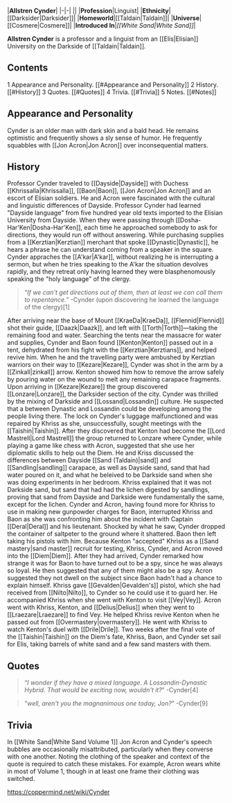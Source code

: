 |**Allstren Cynder**|
|-|-|
||
|**Profession**|Linguist|
|**Ethnicity**|[[Darksider\|Darksider]]|
|**Homeworld**|[[Taldain\|Taldain]]|
|**Universe**|[[Cosmere\|Cosmere]]|
|**Introduced In**|*[[White Sand\|White Sand]]*|

**Allstren Cynder** is a professor and a linguist from an [[Elis\|Elisian]] University on the Darkside of [[Taldain\|Taldain]].

## Contents

1 Appearance and Personality. [[#Appearance and Personality]] 
2 History. [[#History]] 
3 Quotes. [[#Quotes]] 
4 Trivia. [[#Trivia]] 
5 Notes. [[#Notes]] 


## Appearance and Personality
Cynder is an older man with dark skin and a bald head. He remains optimistic and frequently shows a sly sense of humor. He frequently squabbles with [[Jon Acron\|Jon Acron]] over inconsequential matters.

## History
Professor Cynder traveled to [[Dayside\|Dayside]] with Duchess [[Khrissalla\|Khrissalla]], [[Baon\|Baon]], [[Jon Acron\|Jon Acron]] and an escort of Elisian soldiers. He and Acron were fascinated with the cultural and linguistic differences of Dayside. Professor Cynder had learned "Dayside language" from five hundred year old texts imported to the Elisian University from Dayside. When they were passing through [[Dosha-Har'Ken\|Dosha-Har'Ken]], each time he approached somebody to ask for directions, they would run off without answering. While purchasing supplies from a [[Kerztian\|Kerztian]] merchant that spoke [[Dynastic\|Dynastic]], he hears a phrase he can understand coming from a speaker in the square. Cynder appraches the [[A'kar\|A'kar]], without realizing he is interrupting a sermon, but when he tries speaking to the A'kar the situation devolves rapidly, and they retreat only having learned they were blasphenomously speaking the "holy language" of the clergy.

>“*If we can't get directions out of them, then at least we can call them to repentance.*”
\-Cynder (upon discovering he learned the language of the clergy)[1]

After arriving near the base of Mount [[KraeDa\|KraeDa]], [[Flennid\|Flennid]] shot their guide, [[Daazk\|Daazk]], and left with [[Torth\|Torth]]—taking the remaining food and water. Searching the tents near the massacre for water and supplies, Cynder and Baon found [[Kenton\|Kenton]] passed out in a tent, dehydrated from his fight with the [[Kerztian\|Kerztians]], and helped revive him. When he and the travelling party were ambushed by Kerztian warriors on their way to [[Kezare\|Kezare]], Cynder was shot in the arm by a [[Zinkall\|zinkall]] arrow. Kenton showed him how to remove the arrow safely by pouring water on the wound to melt any remaining carapace fragments.
Upon arriving in [[Kezare\|Kezare]] the group discovered [[Lonzare\|Lonzare]], the Darksider section of the city. Cynder was thrilled by the mixing of Darkside and [[Lossand\|Lossandin]] culture. He suspected that a  between Dynastic and Lossandin could be developing among the people living there.
The lock on Cynder's luggage malfunctioned and was repaired by Khriss as she, unsuccessfully, sought meetings with the [[Taishin\|Taishin]]. After they discovered that Kenton had become the [[Lord Mastrell\|Lord Mastrell]] the group returned to Lonzare where Cynder, while playing a game like chess with Acron, suggested that she use her diplomatic skills to help out the Diem.
He and Kriss discussed the differences between Dayside [[Sand (Taldain)\|sand]] and [[Sandling\|sandling]] carapace, as well as Dayside sand, sand that had water poured on it, and what he beleived to be Darkside sand when she was doing experiments in her bedroom. Khriss explained that it was not Darkside sand, but sand that had had the lichen digested by sandlings, proving that sand from Dayside and Darkside were fundamentally the same, except for the lichen.
Cynder and Acron, having found more  for Khriss to use in making new gunpowder charges for Baon, interrupted Khriss and Baon as she was confronting him about the incident with Captain [[Deral\|Deral]] and his lieutenant. Shocked by what he saw, Cynder dropped the container of saltpeter to the ground where it shattered. Baon then left taking his pistols with him.
Because Kenton "accepted" Khriss as a [[Sand mastery\|sand master]] recruit for testing, Khriss, Cynder, and Acron moved into the [[Diem\|Diem]]. After they had arrived, Cynder remarked how strange it was for Baon to have turned out to be a spy, since he was always so loyal. He then suggested that any of them might also be a spy. Acron suggested they not dwell on the subject since Baon hadn't had a chance to explain himself. Khriss gave [[Gevalden\|Gevalden's]] pistol, which she had received from [[Nilto\|Nilto]], to Cynder so he could use it to guard her. He accompanied Khriss when she went with Kenton to visit [[Vey\|Vey]].
Acron went with Khriss, Kenton, and [[Delius\|Delius]] when they went to [[Lraezare\|Lraezare]] to find Vey. He helped Khriss revive Kenton when he passed out from [[Overmastery\|overmastery]].
He went with Khriss to watch Kenton's duel with [[Drile\|Drile]]. Two weeks after the final vote of the [[Taishin\|Taishin]] on the Diem's fate, Khriss, Baon, and Cynder set sail for Elis, taking barrels of white sand and a few sand masters with them.

## Quotes
>“*I wonder if they have a mixed language. A Lossandin-Dynastic Hybrid. That would be exciting now, wouldn't it?*”
\-Cynder[4]


>“*well, aren't you the magnanimous one today, Jon?*”
\-Cynder[9]


## Trivia
In [[White Sand\|White Sand Volume 1]] Jon Acron and Cynder's speech bubbles are occasionally misattributed, particularly when they converse with one another. Noting the clothing of the speaker and context of the quote is required to catch these mistakes. For example, Acron wears white in most of Volume 1, though in at least one frame their clothing was switched.


https://coppermind.net/wiki/Cynder